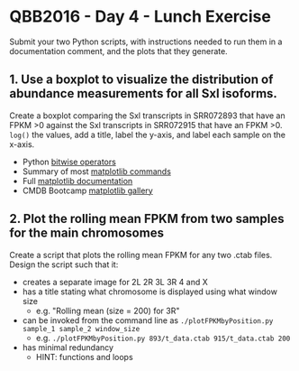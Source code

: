 # QBB2016 - Day 4 - Lunch Exercise

Submit your two Python scripts, with instructions needed to run them in a documentation comment, and the plots that they generate.

## 1. Use a boxplot to visualize the distribution of abundance measurements for all Sxl isoforms.

Create a boxplot comparing the Sxl transcripts in SRR072893 that have an FPKM >0 against the Sxl transcripts in SRR072915 that have an FPKM >0.  ```log()``` the values, add a title, label the y-axis, and label each sample on the x-axis.

* Python [bitwise operators](http://wiki.python.org/moin/BitwiseOperators)
* Summary of most [matplotlib commands](http://matplotlib.org/api/pyplot_summary.html)
* Full [matplotlib documentation](http://matplotlib.org/api/pyplot_api.html)
* CMDB Bootcamp [matplotlib gallery](http://bxlab.github.io/cmdb-bootcamp/gallery/README.html)

## 2. Plot the rolling mean FPKM from two samples for the main chromosomes

Create a script that plots the rolling mean FPKM for any two .ctab files.  Design the script such that it:

* creates a separate image for 2L 2R 3L 3R 4 and X
* has a title stating what chromosome is displayed using what window size
    * e.g. "Rolling mean (size = 200) for 3R"
* can be invoked from the command line as ```./plotFPKMbyPosition.py sample_1 sample_2 window_size```
    * e.g. ```./plotFPKMbyPosition.py 893/t_data.ctab 915/t_data.ctab 200```
* has minimal redundancy
    * HINT: functions and loops

